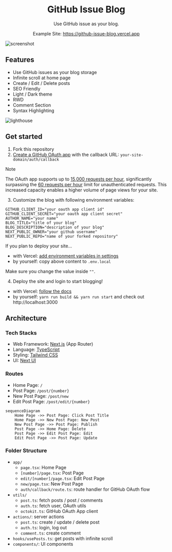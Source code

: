 <div align="center">
  <h1>GitHub Issue Blog</h1>

  Use GitHub issue as your blog.

  Example Site: https://github-issue-blog.vercel.app
</div>

![screenshot](https://github.com/m4xshen/github-issues-blog/assets/74842863/c31a00fc-1878-4a9f-b25a-096c96fe5aa6)

## Features

- Use GitHub issues as your blog storage
- Infinite scroll at home page
- Create / Edit / Delete posts
- SEO Friendly
- Light / Dark theme
- RWD
- Comment Section
- Syntax Highlighting

![lighthouse](https://github.com/m4xshen/github-issues-blog/assets/74842863/84c19d65-90f4-45e3-8100-ef81b60ad089)

## Get started

1. Fork this repository
2. [Create a GitHub OAuth app](https://docs.github.com/en/apps/oauth-apps/building-oauth-apps/creating-an-oauth-app) with the callback URL: `your-site-domain/auth/callback`

> [!NOTE]
> The OAuth app supports up to [15,000 requests per hour](https://docs.github.com/en/rest/using-the-rest-api/rate-limits-for-the-rest-api?apiVersion=2022-11-28#primary-rate-limit-for-oauth-apps), significantly surpassing the [60 requests per hour](https://docs.github.com/en/rest/using-the-rest-api/rate-limits-for-the-rest-api?apiVersion=2022-11-28#primary-rate-limit-for-unauthenticated-users) limit for unauthenticated requests. This increased capacity enables a higher volume of page views for your site.
3. Customize the blog with following environment variables:

```
GITHUB_CLIENT_ID="your oauth app client id"
GITHUB_CLIENT_SECRET="your oauth app client secret"
AUTHOR_NAME="your name"
BLOG_TITLE="title of your blog"
BLOG_DESCRIPTION="description of your blog"
NEXT_PUBLIC_OWNER="your github username"
NEXT_PUBLIC_REPO="name of your forked repository"
```

If you plan to deploy your site...
- with Vercel: [add environment variables in settings](https://vercel.com/docs/projects/environment-variables)
- by yourself: copy above content to `.env.local`

Make sure you change the value inside `""`.

4. Deploy the site and login to start blogging!
- with Vercel: [follow the docs](https://vercel.com/docs/deployments/overview)
- by yourself: `yarn run build && yarn run start` and check out http://localhost:3000

## Architecture

### Tech Stacks

- Web Framework: [Next.js](https://nextjs.org/) (App Router)
- Language: [TypeScript](https://www.typescriptlang.org/)
- Styling: [Tailwind CSS](https://tailwindcss.com/)
- UI: [Next UI](https://nextui.org/)
  
### Routes

- Home Page: `/`
- Post Page: `/post/{number}`
- New Post Page: `/post/new`
- Edit Post Page: `/post/edit/{number}`

```mermaid
sequenceDiagram
    Home Page ->> Post Page: Click Post Title
    Home Page ->> New Post Page: New Post
    New Post Page ->> Post Page: Publish
    Post Page ->> Home Page: Delete
    Post Page ->> Edit Post Page: Edit
    Edit Post Page ->> Post Page: Update
```

### Folder Structure

- `app/`
  - `page.tsx`: Home Page
  - `[number]/page.tsx`: Post Page
  - `edit/[number]/page.tsx`: Edit Post Page
  - `new/page.tsx`: New Post Page
  - `auth/callback/route.ts`: route handler for GitHub OAuth flow
- `utils/`
  - `post.ts`: fetch posts / post / comments
  - `auth.ts`: fetch user, OAuth utils
  - `octokit.ts`: GitHub OAuth App client
- `actions/`: server actions
  - `post.ts`: create / update / delete post
  - `auth.ts`: login, log out
  - `comment.ts`: create comment
- `hooks/usePosts.ts`: get posts with infinite scroll
- `components/`: UI components
